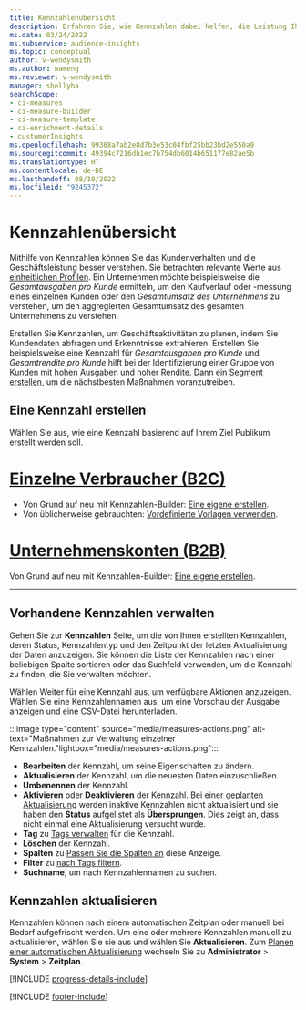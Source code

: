 ```yaml
---
title: Kennzahlenübersicht
description: Erfahren Sie, wie Kennzahlen dabei helfen, die Leistung Ihres Unternehmens zu analysieren und widerzuspiegeln.
ms.date: 03/24/2022
ms.subservice: audience-insights
ms.topic: conceptual
author: v-wendysmith
ms.author: wameng
ms.reviewer: v-wendysmith
manager: shellyha
searchScope:
- ci-measures
- ci-measure-builder
- ci-measure-template
- ci-enrichment-details
- customerInsights
ms.openlocfilehash: 99368a7ab2e8d7b3e53c04fbf25bb23bd2e550a9
ms.sourcegitcommit: 49394c7216db1ec7b754db6014b651177e82ae5b
ms.translationtype: HT
ms.contentlocale: de-DE
ms.lasthandoff: 08/10/2022
ms.locfileid: "9245372"
---
```

# <a name="measures-overview"></a>Kennzahlenübersicht

Mithilfe von Kennzahlen können Sie das Kundenverhalten und die Geschäftsleistung besser verstehen. Sie betrachten relevante Werte aus [einheitlichen Profilen](data-unification.md). Ein Unternehmen möchte beispielsweise die *Gesamtausgaben pro Kunde* ermitteln, um den Kaufverlauf oder -messung eines einzelnen Kunden oder den *Gesamtumsatz des Unternehmens* zu verstehen, um den aggregierten Gesamtumsatz des gesamten Unternehmens zu verstehen.

Erstellen Sie Kennzahlen, um Geschäftsaktivitäten zu planen, indem Sie Kundendaten abfragen und Erkenntnisse extrahieren. Erstellen Sie beispielsweise eine Kennzahl für *Gesamtausgaben pro Kunde* und *Gesamtrendite pro Kunde* hilft bei der Identifizierung einer Gruppe von Kunden mit hohen Ausgaben und hoher Rendite. Dann [ein Segment erstellen](segments.md), um die nächstbesten Maßnahmen voranzutreiben.

## <a name="create-a-measure"></a>Eine Kennzahl erstellen

Wählen Sie aus, wie eine Kennzahl basierend auf Ihrem Ziel Publikum erstellt werden soll.

# <a name="individual-consumers-b-to-c"></a>[Einzelne Verbraucher (B2C)](#tab/b2c)

- Von Grund auf neu mit Kennzahlen-Builder: [Eine eigene erstellen](measure-builder.md).
- Von üblicherweise gebrauchten: [Vordefinierte Vorlagen verwenden](measure-templates.md).

# <a name="business-accounts-b-to-b"></a>[Unternehmenskonten (B2B)](#tab/b2b)

Von Grund auf neu mit Kennzahlen-Builder: [Eine eigene erstellen](measure-builder.md).

---

## <a name="manage-existing-measures"></a>Vorhandene Kennzahlen verwalten

Gehen Sie zur **Kennzahlen** Seite, um die von Ihnen erstellten Kennzahlen, deren Status, Kennzahlentyp und den Zeitpunkt der letzten Aktualisierung der Daten anzuzeigen. Sie können die Liste der Kennzahlen nach einer beliebigen Spalte sortieren oder das Suchfeld verwenden, um die Kennzahl zu finden, die Sie verwalten möchten.

Wählen Weiter für eine Kennzahl aus, um verfügbare Aktionen anzuzeigen. Wählen Sie eine Kennzahlennamen aus, um eine Vorschau der Ausgabe anzeigen und eine CSV-Datei herunterladen.

:::image type="content" source="media/measures-actions.png" alt-text="Maßnahmen zur Verwaltung einzelner Kennzahlen."lightbox="media/measures-actions.png":::

- **Bearbeiten** der Kennzahl, um seine Eigenschaften zu ändern.
- **Aktualisieren** der Kennzahl, um die neuesten Daten einzuschließen.
- **Umbenennen** der Kennzahl.
- **Aktivieren** oder **Deaktivieren** der Kennzahl. Bei einer [geplanten Aktualisierung](schedule-refresh.md) werden inaktive Kennzahlen nicht aktualisiert und sie haben den **Status** aufgelistet als **Übersprungen**. Dies zeigt an, dass nicht einmal eine Aktualisierung versucht wurde.
- **Tag** zu [Tags verwalten](work-with-tags-columns.md#manage-tags) für die Kennzahl.
- **Löschen** der Kennzahl.
- **Spalten** zu [Passen Sie die Spalten an](work-with-tags-columns.md#customize-columns) diese Anzeige.
- **Filter** zu [nach Tags filtern](work-with-tags-columns.md#filter-on-tags).
- **Suchname**, um nach Kennzahlennamen zu suchen.

## <a name="refresh-measures"></a>Kennzahlen aktualisieren

Kennzahlen können nach einem automatischen Zeitplan oder manuell bei Bedarf aufgefrischt werden. Um eine oder mehrere Kennzahlen manuell zu aktualisieren, wählen Sie sie aus und wählen Sie **Aktualisieren**. Zum [Planen einer automatischen Aktualisierung](schedule-refresh.md) wechseln Sie zu **Administrator** > **System** > **Zeitplan**.

[!INCLUDE [progress-details-include](includes/progress-details-pane.md)]

[!INCLUDE [footer-include](includes/footer-banner.md)]
